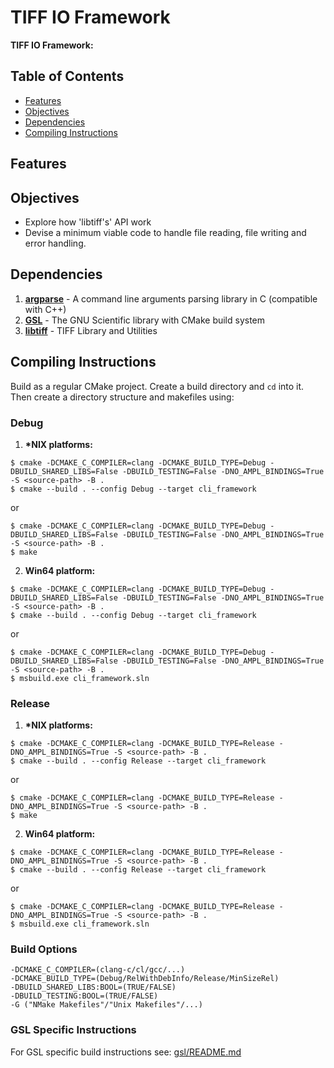 # TIFF IO Framework

**TIFF IO Framework:**

## Table of Contents
 - [Features](#features)
 - [Objectives](#objectives)
 - [Dependencies](#dependencies)
 - [Compiling Instructions](#compiling-instructions)

## Features

## Objectives
 - Explore how 'libtiff's' API work
 - Devise a minimum viable code to handle file reading, file writing and error
   handling.

## Dependencies
1. [**argparse**](https://github.com/cofyc/argparse.git) - A command line
   arguments parsing library in C (compatible with C++)
2. [**GSL**](https://github.com/ampl/gsl.git) - The GNU Scientific library with
   CMake build system
3. [**libtiff**](https://gitlab.com/libtiff/libtiff) - TIFF Library and Utilities

## Compiling Instructions
Build as a regular CMake project. Create a build directory and `cd` into it.
Then create a directory structure and makefiles using:

### Debug
1. **\*NIX platforms:**
```
$ cmake -DCMAKE_C_COMPILER=clang -DCMAKE_BUILD_TYPE=Debug -DBUILD_SHARED_LIBS=False -DBUILD_TESTING=False -DNO_AMPL_BINDINGS=True -S <source-path> -B .
$ cmake --build . --config Debug --target cli_framework
```
or
```
$ cmake -DCMAKE_C_COMPILER=clang -DCMAKE_BUILD_TYPE=Debug -DBUILD_SHARED_LIBS=False -DBUILD_TESTING=False -DNO_AMPL_BINDINGS=True -S <source-path> -B .
$ make
```

2. **Win64 platform:**
```
$ cmake -DCMAKE_C_COMPILER=clang -DCMAKE_BUILD_TYPE=Debug -DBUILD_SHARED_LIBS=False -DBUILD_TESTING=False -DNO_AMPL_BINDINGS=True -S <source-path> -B .
$ cmake --build . --config Debug --target cli_framework
```
or
```
$ cmake -DCMAKE_C_COMPILER=clang -DCMAKE_BUILD_TYPE=Debug -DBUILD_SHARED_LIBS=False -DBUILD_TESTING=False -DNO_AMPL_BINDINGS=True -S <source-path> -B .
$ msbuild.exe cli_framework.sln
```

### Release
1. **\*NIX platforms:**
```
$ cmake -DCMAKE_C_COMPILER=clang -DCMAKE_BUILD_TYPE=Release -DNO_AMPL_BINDINGS=True -S <source-path> -B .
$ cmake --build . --config Release --target cli_framework
```
or
```
$ cmake -DCMAKE_C_COMPILER=clang -DCMAKE_BUILD_TYPE=Release -DNO_AMPL_BINDINGS=True -S <source-path> -B .
$ make
```

2. **Win64 platform:**
```
$ cmake -DCMAKE_C_COMPILER=clang -DCMAKE_BUILD_TYPE=Release -DNO_AMPL_BINDINGS=True -S <source-path> -B .
$ cmake --build . --config Release --target cli_framework
```
or
```
$ cmake -DCMAKE_C_COMPILER=clang -DCMAKE_BUILD_TYPE=Release -DNO_AMPL_BINDINGS=True -S <source-path> -B .
$ msbuild.exe cli_framework.sln
```

### Build Options
```
-DCMAKE_C_COMPILER=(clang-c/cl/gcc/...)
-DCMAKE_BUILD_TYPE=(Debug/RelWithDebInfo/Release/MinSizeRel)
-DBUILD_SHARED_LIBS:BOOL=(TRUE/FALSE)
-DBUILD_TESTING:BOOL=(TRUE/FALSE)
-G ("NMake Makefiles"/"Unix Makefiles"/...)
```

### GSL Specific Instructions
For GSL specific build instructions see:
[gsl/README.md](https://github.com/ampl/gsl#readme)